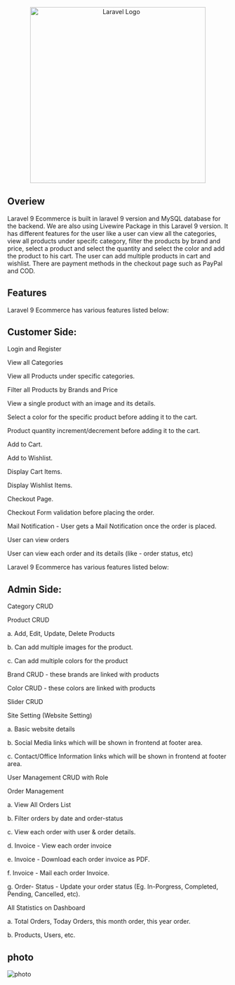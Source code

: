 <p align="center"><a href="https://laravel.com" target="_blank"><img src="https://raw.githubusercontent.com/laravel/art/master/logo-lockup/5%20SVG/2%20CMYK/1%20Full%20Color/laravel-logolockup-cmyk-red.svg" width="400" alt="Laravel Logo"></a></p>

 

## Overiew
Laravel 9 Ecommerce is built in laravel 9 version and MySQL database for the backend. We are also using Livewire Package in this Laravel 9 version. It has different features for the user like a user can view all the categories, view all products under specifc category, filter the products by brand and price, select a product and select the quantity and select the color and add the product to his cart. The user can add multiple products in cart and wishlist. There are payment methods in the checkout page such as PayPal and COD.
 

## Features

Laravel 9 Ecommerce has various features listed below:

##  Customer Side: 

<p>Login and Register</p>
<p>View all Categories  </p> 
<p>View all Products under specific categories.</p>
<p>Filter all Products by Brands and Price</p>
<p>View a single product with an image and its details.</p>
<p>Select a color for the specific product before adding it to the cart. </p>
<p>Product quantity increment/decrement before adding it to the cart.</p>
<p>Add to Cart.</p>
<p>Add to Wishlist.</p>
<p>Display Cart Items.</p>
<p>Display Wishlist Items.</p>
<p>Checkout Page.</p>
<p>Checkout Form validation before placing the order.</p> 
<p>Mail Notification - User gets a Mail Notification once the order is placed. </p>
<p>User can view orders</p>
<p>User can view each order and its details (like - order status, etc)</p> 



<p>Laravel 9 Ecommerce has various features listed below:</p>

##  Admin Side:

<p>Category CRUD</p>
<p>Product CRUD</p>
<p>a. Add, Edit, Update, Delete Products</p>
<p>b. Can add multiple images for the product.</p>
<p>c. Can add multiple colors for the product</p>
<p>Brand CRUD - these brands are linked with products</p>
<p>Color CRUD - these colors are linked with products</p>
<p>Slider CRUD</p>
<p>Site Setting (Website Setting)</p>
<p>a. Basic website details</p>
<p>b. Social Media links which will be shown in frontend at footer area.</p>
<p>c. Contact/Office Information links which will be shown in frontend at footer area. </p>
<p>User Management CRUD with Role</p>
<p>Order Management</p>
<p>a. View All Orders List</p>
<p>b. Filter orders by date and order-status</p>
<p>c. View each order with user & order details.</p>
<p>d. Invoice - View each order invoice</p>
<p>e. Invoice - Download each order invoice as PDF.</p>
<p>f. Invoice - Mail each order Invoice.</p>
<p>g. Order- Status - Update your order status (Eg. In-Porgress, Completed, Pending, Cancelled, etc).</p>
<p>All Statistics on Dashboard</p>
<p>a. Total Orders, Today Orders, this month order, this year order. </p>
<p>b. Products, Users, etc.</p>
 
## photo

![photo](https://user-images.githubusercontent.com/64865917/213421200-0c2fc0dd-b641-43af-9d87-242c50d8aff0.PNG)

